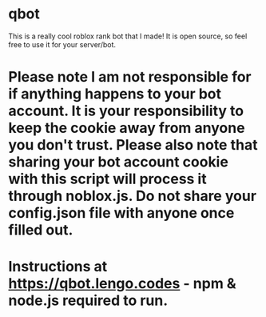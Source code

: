 # qbot
This is a really cool roblox rank bot that I made! It is open source, so feel free to use it for your server/bot.

# Please note I am not responsible for if anything happens to your bot account. It is your responsibility to keep the cookie away from anyone you don't trust. Please also note that sharing your bot account cookie with this script will process it through noblox.js. Do not share your config.json file with anyone once filled out.

# Instructions at https://qbot.lengo.codes - npm & node.js required to run. 
